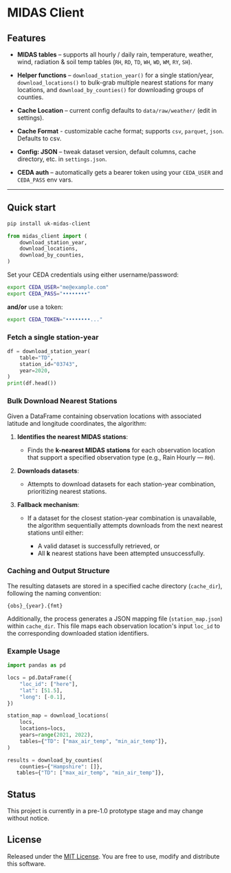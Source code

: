 # MIDAS Client
## Features
* **MIDAS tables** – supports all hourly / daily rain, temperature, weather, wind, radiation & soil temp tables (`RH`, `RD`, `TD`, `WH`, `WD`, `WM`, `RY`, `SH`).  
* **Helper functions** – `download_station_year()` for a single station/year, `download_locations()` to bulk-grab multiple nearest stations for many locations, and `download_by_counties()` for downloading groups of counties.
 
* **Cache Location** – current config defaults to `data/raw/weather/` (edit in settings).
* **Cache Format** - customizable cache format; supports `csv`, `parquet`, `json`. Defaults to csv.
* **Config: JSON** – tweak dataset version, default columns, cache directory, etc. in `settings.json`.  
* **CEDA auth** – automatically gets a bearer token using your `CEDA_USER` and `CEDA_PASS` env vars. 

---

## Quick start
```bash
pip install uk-midas-client
```
```python
from midas_client import (
    download_station_year,
    download_locations,
    download_by_counties,
)
```

Set your CEDA credentials using either username/password:

```bash
export CEDA_USER="me@example.com"
export CEDA_PASS="••••••••"
```

**and/or** use a token:

```bash
export CEDA_TOKEN="••••••••..."
```

### Fetch a single station-year

```python
df = download_station_year(
    table="TD",
    station_id="03743",
    year=2020,
)
print(df.head())
```

### Bulk Download Nearest Stations

Given a DataFrame containing observation locations with associated latitude and longitude coordinates, the algorithm:

1. **Identifies the nearest MIDAS stations**:

   * Finds the **k-nearest MIDAS stations** for each observation location that support a specified observation type (e.g., Rain Hourly — `RH`).

2. **Downloads datasets**:

   * Attempts to download datasets for each station-year combination, prioritizing nearest stations.

3. **Fallback mechanism**:

   * If a dataset for the closest station-year combination is unavailable, the algorithm sequentially attempts downloads from the next nearest stations until either:

     * A valid dataset is successfully retrieved, or
     * All **k** nearest stations have been attempted unsuccessfully.

### Caching and Output Structure

The resulting datasets are stored in a specified cache directory (`cache_dir`), following the naming convention:

```
{obs}_{year}.{fmt}
```

Additionally, the process generates a JSON mapping file (`station_map.json`) within `cache_dir`. This file maps each observation location's input `loc_id` to the corresponding downloaded station identifiers.

### Example Usage

```python
import pandas as pd

locs = pd.DataFrame({
    "loc_id": ["here"],
    "lat": [51.5],
    "long": [-0.1],
})

station_map = download_locations(
    locs,
    locations=locs,
    years=range(2021, 2022),
    tables={"TD": ["max_air_temp", "min_air_temp"]},
)

results = download_by_counties(
    counties={"Hampshire": []},
   tables={"TD": ["max_air_temp", "min_air_temp"]},
```
## Status
This project is currently in a pre-1.0 prototype stage and may change without notice.

## License
Released under the [MIT License](LICENSE). You are free to use, modify and distribute this software.
